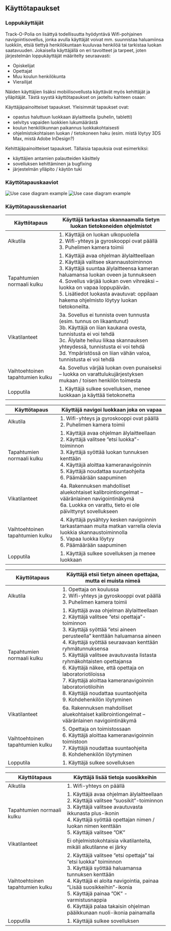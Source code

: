## Käyttötapaukset

### Loppukäyttäjät

Track-O-Polia on lisättyä todellisuutta hyödyntävä Wifi-pohjainen navigointisovellus, jonka avulla käyttäjät voivat mm. suunnistaa haluamiinsa luokkiin, etsiä tiettyä henkilökuntaan kuuluvaa henkilöä tai tarkistaa luokan saatavuuden. Jokaisella käyttäjällä on eri tavoitteet ja tarpeet, joten järjestelmän loppukäyttäjät määritelty seuraavasti:
- Opiskelijat
- Opettajat
- Muu koulun henkilökunta
- Vierailijat

Näiden käyttäjien lisäksi mobiilisovellusta käyttävät myös kehittäjät ja ylläpitäjät. Tästä syystä käyttötapaukset on jaoteltu kahteen osaan:

Käyttäjäpainoitteiset tapaukset. Yleisimmät tapaukset ovat:
- opastus haluttuun luokkaan älylaitteella (puhelin, tabletti)
- selvitys vapaiden luokkien lukumäärästä
- koulun henkilökunnan paikannus luokkakohtaisesti
- ohjelmistokohtaisen luokan / tietokoneen haku (esim. mistä löytyy 3DS Max, mistä Adobe InDesign?)

Kehittäjäpainoitteiset tapaukset. Tällaisia tapauksia ovat esimerkiksi:
- käyttäjien antamien palautteiden käsittely
- sovelluksen kehittäminen ja bugfixing
- järjestelmän ylläpito / käytön tuki

### Käyttötapauskaaviot

![Use case diagram example](http://users.metropolia.fi/~jarmosep/Kayttotapaukset1.png)
![Use case diagram example](http://users.metropolia.fi/~jarmosep/Kayttotapaukset2.png)


### Käyttötapausskenaariot

| Käyttötapaus                      | Käyttäjä tarkastaa skannaamalla tietyn luokan tietokoneiden ohjelmistot                                                                                                                                                                                                                                                                                |
|-----------------------------------|--------------------------------------------------------------------------------------------------------------------------------------------------------------------------------------------------------------------------------------------------------------------------------------------------------------------------------------------------------|
| Alkutila                          | 1. Käyttäjä on luokan ulkopuolella <br> 2. Wifi-yhteys ja gyroskooppi ovat päällä <br>  3. Puhelimen kamera toimii                                                                                                                                                                                                                                     |
| Tapahtumien normaali kulku        | 1. Käyttäjä avaa ohjelman älylaitteellaan <br> 2. Käyttäjä valitsee skannaustoiminnon <br> 3. Käyttäjä suuntaa älylaitteensa kameran haluamansa luokan oveen ja tunnukseen <br> 4. Sovellus värjää luokan oven vihreäksi – luokka on vapaa loppupäivän. <br> 5. Lisätiedot luokasta avautuvat: oppilaan hakema ohjelmisto löytyy luokan tietokoneilta. |
| Vikatilanteet                     | 3a. Sovellus ei tunnista oven tunnusta (esim. tunnus on likaantunut) <br> 3b. Käyttäjä on liian kaukana ovesta, tunnistusta ei voi tehdä <br> 3c. Älylaite heiluu liikaa skannauksen yhteydessä, tunnistusta ei voi tehdä <br> 3d. Ympäristössä on liian vähän valoa, tunnistusta ei voi tehdä                                                         |
| Vaihtoehtoinen  tapahtumien kulku | 4a. Sovellus värjää luokan oven punaiseksi – luokka on varattulukujärjestyksen mukaan /  toisen henkilön toimesta                                                                                                                                                                                                                                      |
| Lopputila                         | 1. Käyttäjä sulkee sovelluksen, menee luokkaan ja käyttää tietokonetta                                                                                                                                                                                                                                                                                 |


| Käyttötapaus                      | Käyttäjä navigoi luokkaan joka on vapaa                                                                                                                                                                                                                           |
|-----------------------------------|-------------------------------------------------------------------------------------------------------------------------------------------------------------------------------------------------------------------------------------------------------------------|
| Alkutila                          | 1. Wifi-yhteys ja gyroskooppi ovat päällä <br> 2. Puhelimen kamera toimii                                                                                                                                                                                         |
| Tapahtumien normaali kulku        | 1. Käyttäjä avaa ohjelman älylaitteellaan <br> 2. Käyttäjä valitsee ”etsi luokka”-toiminnon <br> 3. Käyttäjä syöttää luokan tunnuksen kenttään <br> 4. Käyttäjä aloittaa kameranavigoinnin <br> 5. Käyttäjä noudattaa suuntaohjeita <br> 6. Päämäärään saapuminen |
| Vikatilanteet                     | 4a. Rakennuksen mahdolliset aluekohtaiset kalibrointiongelmat – vääränlainen  navigointinäkymä <br> 6a. Luokka on varattu, tieto ei ole päivittynyt sovellukseen                                                                                                  |
| Vaihtoehtoinen  tapahtumien kulku | 4. Käyttäjä pysähtyy kesken navigoinnin tarkastamaan muita matkan varrella olevia  luokkia skannaustoiminnolla <br> 5. Vapaa luokka löytyy <br> 6. Päämäärään saapuminen                                                                                          |
| Lopputila                         | 1. Käyttäjä sulkee sovelluksen ja menee luokkaan                                                                                                                                                                                                                  |

| Käyttötapaus                      | Käyttäjä etsii tietyn aineen opettajaa, mutta ei muista nimeä                                                                                                                                                                                                                                                                                                                                                                                                 |
|-----------------------------------|---------------------------------------------------------------------------------------------------------------------------------------------------------------------------------------------------------------------------------------------------------------------------------------------------------------------------------------------------------------------------------------------------------------------------------------------------------------|
| Alkutila                          | 1. Opettaja on koulussa <br> 2. Wifi-yhteys ja gyroskooppi ovat päällä <br> 3. Puhelimen kamera toimii                                                                                                                                                                                                                                                                                                                                                        |
| Tapahtumien normaali kulku        | 1. Käyttäjä avaa ohjelman älylaitteellaan <br> 2. Käyttäjä valitsee ”etsi opettaja”-toiminnon <br> 3. Käyttäjä syöttää ”etsi aineen perusteella” kenttään haluamansa aineen <br> 4. Käyttäjä syöttää seuraavaan kenttään ryhmätunnuksensa <br> 5. Käyttäjä valitsee avautuvasta listasta ryhmäkohtaisten opettajansa <br> 6. Käyttäjä näkee, että opettaja on laboratoriotiloissa <br> 7. Käyttäjä aloittaa kameranavigoinnin laboratoriotiloihin <br> 8. Käyttäjä noudattaa suuntaohjeita <br> 9. Kohdehenkilön löytyminen |
| Vikatilanteet                     | 6a. Rakennuksen mahdolliset aluekohtaiset kalibrointiongelmat – vääränlainen navigointinäkymä                                                                                                                                                                                                                                                                                                                                                                 |
| Vaihtoehtoinen  tapahtumien kulku | 5. Opettaja on toimistossaan <br> 6. Käyttäjä aloittaa kameranavigoinnin toimistoon <br> 7. Käyttäjä noudattaa suuntaohjeita <br> 8. Kohdehenkilön löytyminen                                                                                                                                                                                                                                                                                                 |
| Lopputila                         | 1. Käyttäjä sulkee sovelluksen                                                                                                                                                                                                                                                                                                                                                                                                                                |


| Käyttötapaus                      | Käyttäjä lisää tietoja suosikkeihin                                                                                                                                                                                                                                                                                           |
|-----------------------------------|-------------------------------------------------------------------------------------------------------------------------------------------------------------------------------------------------------------------------------------------------------------------------------------------------------------------------------|
| Alkutila                          | 1. Wifi-yhteys on päällä                                                                                                                                                                                                                                                                                                      |
| Tapahtumien normaali kulku        | 1. Käyttäjä avaa ohjelman älylaitteellaan <br> 2. Käyttäjä valitsee ”suosikit”-toiminnon <br> 3. Käyttäjä valitsee avautuvasta ikkunasta plus-ikonin <br> 4. Käyttäjä syöttää opettajan nimen / luokan nimen kenttään <br> 5. Käyttäjä valitsee ”OK”                                                                          |
| Vikatilanteet                     | Ei ohjelmistokohtaisia vikatilanteita, mikäli alkutilanne ei järky                                                                                                                                                                                                                                                            |
| Vaihtoehtoinen  tapahtumien kulku | 2. Käyttäjä valitsee ”etsi opettaja” tai ”etsi luokka” toiminnon <br> 3. Käyttäjä syöttää haluamansa tunnuksen kenttään <br> 4. Käyttäjä ei aloita navigointia, painaa ”Lisää suosikkeihin”-ikonia <br> 5. Käyttäjä painaa ”OK” -varmistusnappia <br> 6. Käyttäjä palaa takaisin ohjelman pääikkunaan nuoli-ikonia painamalla |
| Lopputila                         | 1. Käyttäjä sulkee sovelluksen                                                                                                                                                                                                                                                                                                |
